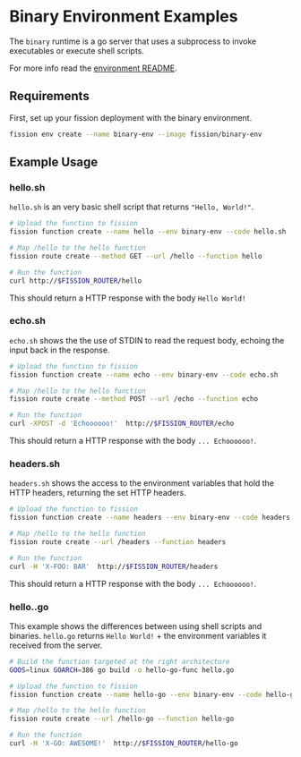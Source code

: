 # Binary Environment Examples

The `binary` runtime is a go server that uses a subprocess to invoke executables or execute shell scripts.

For more info read the [environment README](../README.md).

## Requirements

First, set up your fission deployment with the binary environment.

```bash
fission env create --name binary-env --image fission/binary-env
```

## Example Usage

### hello.sh
`hello.sh` is an very basic shell script that returns `"Hello, World!"`.

```bash
# Upload the function to fission
fission function create --name hello --env binary-env --code hello.sh

# Map /hello to the hello function
fission route create --method GET --url /hello --function hello

# Run the function
curl http://$FISSION_ROUTER/hello
```

This should return a HTTP response with the body `Hello World!`

### echo.sh
`echo.sh` shows the the use of STDIN to read the request body, echoing the input back in the response.

```bash
# Upload the function to fission
fission function create --name echo --env binary-env --code echo.sh

# Map /hello to the hello function
fission route create --method POST --url /echo --function echo

# Run the function
curl -XPOST -d 'Echoooooo!'  http://$FISSION_ROUTER/echo
```
This should return a HTTP response with the body `... Echoooooo!`.


### headers.sh
`headers.sh` shows the access to the environment variables that hold the HTTP headers, returning the set HTTP headers.

```bash
# Upload the function to fission
fission function create --name headers --env binary-env --code headers.sh

# Map /hello to the hello function
fission route create --url /headers --function headers

# Run the function
curl -H 'X-FOO: BAR'  http://$FISSION_ROUTER/headers
```
This should return a HTTP response with the body `... Echoooooo!`.

### hello..go
This example shows the differences between using shell scripts and binaries. `hello.go` returns `Hello World!` + the 
environment variables it received from the server.

```bash
# Build the function targeted at the right architecture
GOOS=linux GOARCH=386 go build -o hello-go-func hello.go

# Upload the function to fission
fission function create --name hello-go --env binary-env --code hello-go-func

# Map /hello to the hello function
fission route create --url /hello-go --function hello-go

# Run the function
curl -H 'X-GO: AWESOME!'  http://$FISSION_ROUTER/hello-go
```